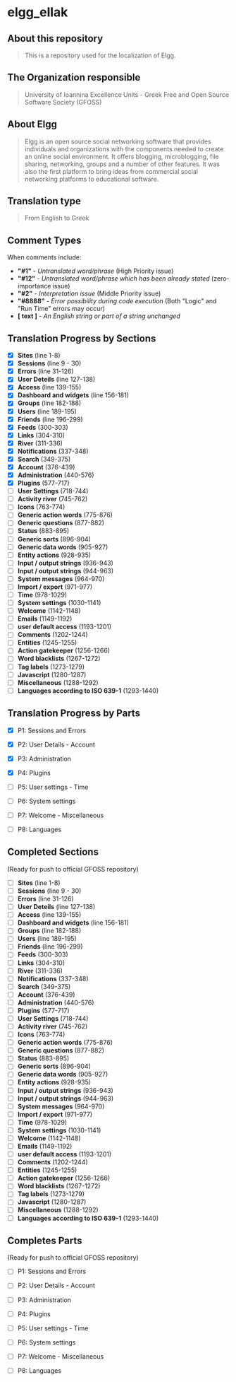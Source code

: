 elgg_ellak
======

About this repository
-----

>This is a repository used for the localization of Elgg.


The Organization responsible
-----

>University of Ioannina Excellence Units -
>Greek Free and Open Source Software Society (GFOSS)


About Elgg
-----
>Elgg is an open source social networking software that provides individuals
>and organizations with the components needed to create an online social environment.
>It offers blogging, microblogging, file sharing, networking, groups and a number of
>other features. It was also the first platform to bring ideas from commercial social
>networking platforms to educational software.


Translation type
-----
>From English to Greek

Comment Types
-----
When comments include:
 * __"#1"__ - _Untranslated word/phrase_ (High Priority issue)
 * __"#12"__ - _Untranslated word/phrase which has been already stated_ (zero-importance issue)
 * __"#2"__ -  _Interpretation issue_ (Middle Priority issue)
 * __"#8888"__ - _Error possibility during code execution_ (Both "Logic" and "Run Time" errors may occur)
 * __[ text ]__ - _An English string or part of a string unchanged_

Translation Progress by Sections
-----
 - [x] __Sites__ (line 1-8)
 - [x] __Sessions__ (line 9 - 30)
 - [x] __Errors__ (line 31-126)
 - [x] __User Deteils__ (line 127-138)
 - [x] __Access__ (line 139-155)
 - [x] __Dashboard and widgets__ (line 156-181)
 - [x] __Groups__ (line 182-188)
 - [x] __Users__ (line 189-195)
 - [x] __Friends__ (line 196-299)
 - [x] __Feeds__ (300-303)
 - [x] __Links__ (304-310)
 - [x] __River__ (311-336)
 - [x] __Notifications__ (337-348)
 - [x] __Search__ (349-375)
 - [x] __Account__ (376-439)
 - [x] __Administration__ (440-576)
 - [x] __Plugins__ (577-717)
 - [ ] __User Settings__ (718-744)
 - [ ] __Activity river__ (745-762)
 - [ ] __Icons__ (763-774)
 - [ ] __Generic action words__ (775-876)
 - [ ] __Generic questions__ (877-882)
 - [ ] __Status__ (883-895)
 - [ ] __Generic sorts__ (896-904)
 - [ ] __Generic data words__ (905-927)
 - [ ] __Entity actions__ (928-935)
 - [ ] __Input / output strings__ (936-943)
 - [ ] __Input / output strings__ (944-963)
 - [ ] __System messages__ (964-970)
 - [ ] __Import / export__ (971-977)
 - [ ] __Time__ (978-1029)
 - [ ] __System settings__ (1030-1141)
 - [ ] __Welcome__ (1142-1148)
 - [ ] __Emails__ (1149-1192)
 - [ ] __user default access__ (1193-1201)
 - [ ] __Comments__ (1202-1244)
 - [ ] __Entities__ (1245-1255)
 - [ ] __Action gatekeeper__ (1256-1266)
 - [ ] __Word blacklists__ (1267-1272)
 - [ ] __Tag labels__ (1273-1279)
 - [ ] __Javascript__ (1280-1287)
 - [ ] __Miscellaneous__ (1288-1292)
 - [ ] __Languages according to ISO 639-1__ (1293-1440)

Translation Progress by Parts
-----
 - [x] P1: Sessions and Errors
 - [x] P2: User Details - Account
 - [X] P3: Administration
 - [X] P4: Plugins
 - [ ] P5: User settings - Time
 - [ ] P6: System settings
 - [ ] P7: Welcome - Miscellaneous
 - [ ] P8: Languages

 
Completed Sections
-----
(Ready for push to official GFOSS repository)
 - [ ] __Sites__ (line 1-8)
 - [ ] __Sessions__ (line 9 - 30)
 - [ ] __Errors__ (line 31-126)
 - [ ] __User Deteils__ (line 127-138)
 - [ ] __Access__ (line 139-155)
 - [ ] __Dashboard and widgets__ (line 156-181)
 - [ ] __Groups__ (line 182-188)
 - [ ] __Users__ (line 189-195)
 - [ ] __Friends__ (line 196-299)
 - [ ] __Feeds__ (300-303)
 - [ ] __Links__ (304-310)
 - [ ] __River__ (311-336)
 - [ ] __Notifications__ (337-348)
 - [ ] __Search__ (349-375)
 - [ ] __Account__ (376-439)
 - [ ] __Administration__ (440-576)
 - [ ] __Plugins__ (577-717)
 - [ ] __User Settings__ (718-744)
 - [ ] __Activity river__ (745-762)
 - [ ] __Icons__ (763-774)
 - [ ] __Generic action words__ (775-876)
 - [ ] __Generic questions__ (877-882)
 - [ ] __Status__ (883-895)
 - [ ] __Generic sorts__ (896-904)
 - [ ] __Generic data words__ (905-927)
 - [ ] __Entity actions__ (928-935)
 - [ ] __Input / output strings__ (936-943)
 - [ ] __Input / output strings__ (944-963)
 - [ ] __System messages__ (964-970)
 - [ ] __Import / export__ (971-977)
 - [ ] __Time__ (978-1029)
 - [ ] __System settings__ (1030-1141)
 - [ ] __Welcome__ (1142-1148)
 - [ ] __Emails__ (1149-1192)
 - [ ] __user default access__ (1193-1201)
 - [ ] __Comments__ (1202-1244)
 - [ ] __Entities__ (1245-1255)
 - [ ] __Action gatekeeper__ (1256-1266)
 - [ ] __Word blacklists__ (1267-1272)
 - [ ] __Tag labels__ (1273-1279)
 - [ ] __Javascript__ (1280-1287)
 - [ ] __Miscellaneous__ (1288-1292)
 - [ ] __Languages according to ISO 639-1__ (1293-1440)

Completes Parts
-----
(Ready for push to official GFOSS repository)
 - [ ] P1: Sessions and Errors
 - [ ] P2: User Details - Account
 - [ ] P3: Administration
 - [ ] P4: Plugins
 - [ ] P5: User settings - Time
 - [ ] P6: System settings
 - [ ] P7: Welcome - Miscellaneous
 - [ ] P8: Languages

